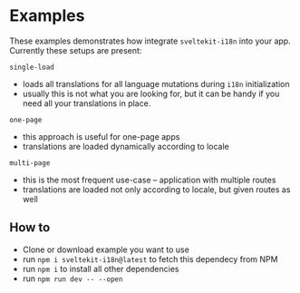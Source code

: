 # Examples

These examples demonstrates how integrate `sveltekit-i18n` into your app. Currently these setups are present:

`single-load`
- loads all translations for all language mutations during `i18n` initialization
- usually this is not what you are looking for, but it can be handy if you need all your translations in place.

`one-page`
- this approach is useful for one-page apps
- translations are loaded dynamically according to locale

`multi-page`
- this is the most frequent use-case – application with multiple routes
- translations are loaded not only according to locale, but given routes as well


## How to

- Clone or download example you want to use
- run `npm i sveltekit-i18n@latest` to fetch this dependecy from NPM
- run `npm i` to install all other dependencies
- run `npm run dev -- --open`